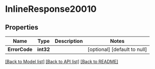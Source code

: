 # InlineResponse20010

## Properties
Name | Type | Description | Notes
------------ | ------------- | ------------- | -------------
**ErrorCode** | **int32** |  | [optional] [default to null]

[[Back to Model list]](../README.md#documentation-for-models) [[Back to API list]](../README.md#documentation-for-api-endpoints) [[Back to README]](../README.md)

